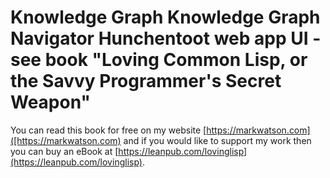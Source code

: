# Knowledge Graph Knowledge Graph Navigator Hunchentoot web app UI - see book "Loving Common Lisp, or the Savvy Programmer's Secret Weapon"

You can read this book for free on my website [https://markwatson.com]([https://markwatson.com) and if you would like to support my work then you can buy an eBook at [https://leanpub.com/lovinglisp](https://leanpub.com/lovinglisp).

